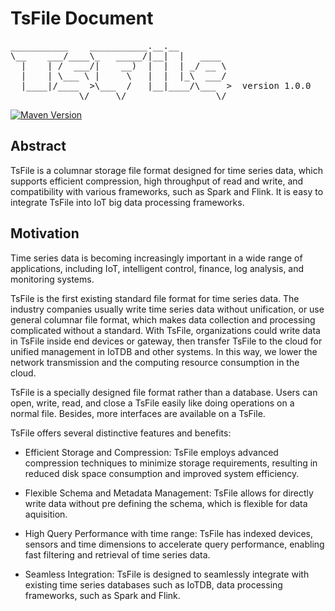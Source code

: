 <!--

    Licensed to the Apache Software Foundation (ASF) under one
    or more contributor license agreements.  See the NOTICE file
    distributed with this work for additional information
    regarding copyright ownership.  The ASF licenses this file
    to you under the Apache License, Version 2.0 (the
    "License"); you may not use this file except in compliance
    with the License.  You may obtain a copy of the License at

        http://www.apache.org/licenses/LICENSE-2.0

    Unless required by applicable law or agreed to in writing,
    software distributed under the License is distributed on an
    "AS IS" BASIS, WITHOUT WARRANTIES OR CONDITIONS OF ANY
    KIND, either express or implied.  See the License for the
    specific language governing permissions and limitations
    under the License.

-->

# TsFile Document
<pre>
___________    ___________.__.__          
\__    ___/____\_   _____/|__|  |   ____  
  |    | /  ___/|    __)  |  |  | _/ __ \ 
  |    | \___ \ |     \   |  |  |_\  ___/ 
  |____|/____  >\___  /   |__|____/\___  >  version 1.0.0
             \/     \/                 \/  
</pre>
[![Maven Version](https://maven-badges.herokuapp.com/maven-central/org.apache.tsfile/tsfile-parent/badge.svg)](http://search.maven.org/#search|gav|1|g:"org.apache.tsfile")

## Abstract

TsFile is a columnar storage file format designed for time series data, which supports efficient compression, high throughput of read and write, and compatibility with various frameworks, such as Spark and Flink. It is easy to integrate TsFile into IoT big data processing frameworks.


## Motivation

Time series data is becoming increasingly important in a wide range of applications, including IoT, intelligent control, finance, log analysis, and monitoring systems. 

TsFile is the first existing standard file format for time series data. The industry companies usually write time series data without unification, or use general columnar file format, which makes data collection and processing complicated without a standard. With TsFile, organizations could write data in TsFile inside end devices or gateway, then transfer TsFile to the cloud for unified management in IoTDB and other systems. In this way, we lower the network transmission and the computing resource consumption in the cloud.

TsFile is a specially designed file format rather than a database. Users can open, write, read, and close a TsFile easily like doing operations on a normal file. Besides, more interfaces are available on a TsFile.

TsFile offers several distinctive features and benefits:

* Efficient Storage and Compression: TsFile employs advanced compression techniques to minimize storage requirements, resulting in reduced disk space consumption and improved system efficiency. 

* Flexible Schema and Metadata Management: TsFile allows for directly write data without pre defining the schema, which is flexible for data aquisition. 

* High Query Performance with time range: TsFile has indexed devices, sensors and time dimensions to accelerate query performance, enabling fast filtering and retrieval of time series data. 

* Seamless Integration: TsFile is designed to seamlessly integrate with existing time series databases such as IoTDB, data processing frameworks, such as Spark and Flink. 


 

